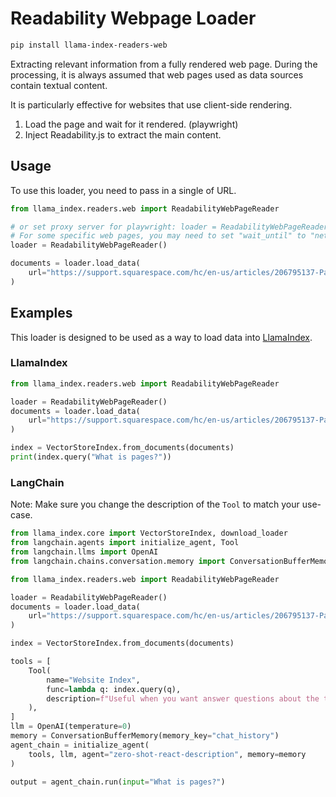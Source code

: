 # Readability Webpage Loader

```bash
pip install llama-index-readers-web
```

Extracting relevant information from a fully rendered web page.
During the processing, it is always assumed that web pages used as data sources contain textual content.

It is particularly effective for websites that use client-side rendering.

1. Load the page and wait for it rendered. (playwright)
2. Inject Readability.js to extract the main content.

## Usage

To use this loader, you need to pass in a single of URL.

```python
from llama_index.readers.web import ReadabilityWebPageReader

# or set proxy server for playwright: loader = ReadabilityWebPageReader(proxy="http://your-proxy-server:port")
# For some specific web pages, you may need to set "wait_until" to "networkidle". loader = ReadabilityWebPageReader(wait_until="networkidle")
loader = ReadabilityWebPageReader()

documents = loader.load_data(
    url="https://support.squarespace.com/hc/en-us/articles/206795137-Pages-and-content-basics"
)
```

## Examples

This loader is designed to be used as a way to load data into [LlamaIndex](https://github.com/run-llama/llama_index/).

### LlamaIndex

```python
from llama_index.readers.web import ReadabilityWebPageReader

loader = ReadabilityWebPageReader()
documents = loader.load_data(
    url="https://support.squarespace.com/hc/en-us/articles/206795137-Pages-and-content-basics"
)

index = VectorStoreIndex.from_documents(documents)
print(index.query("What is pages?"))
```

### LangChain

Note: Make sure you change the description of the `Tool` to match your use-case.

```python
from llama_index.core import VectorStoreIndex, download_loader
from langchain.agents import initialize_agent, Tool
from langchain.llms import OpenAI
from langchain.chains.conversation.memory import ConversationBufferMemory

from llama_index.readers.web import ReadabilityWebPageReader

loader = ReadabilityWebPageReader()
documents = loader.load_data(
    url="https://support.squarespace.com/hc/en-us/articles/206795137-Pages-and-content-basics"
)

index = VectorStoreIndex.from_documents(documents)

tools = [
    Tool(
        name="Website Index",
        func=lambda q: index.query(q),
        description=f"Useful when you want answer questions about the text on websites.",
    ),
]
llm = OpenAI(temperature=0)
memory = ConversationBufferMemory(memory_key="chat_history")
agent_chain = initialize_agent(
    tools, llm, agent="zero-shot-react-description", memory=memory
)

output = agent_chain.run(input="What is pages?")
```
